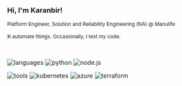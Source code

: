 ### Hi, I'm Karanbir! 
<sup> Platform Engineer, Solution and Reliability Engineering (NA) @ Manulife</sup>

<sup> &#12299;I automate things. Occasionally, I test my code. </sup>

<br/>


![languages](https://img.shields.io/static/v1?label=&message=languages:&color=white&style=flat-square)
![python](https://img.shields.io/static/v1?logo=python&label=&message=python&color=white&logoColor=black&style=flat-square)
![node.js](https://img.shields.io/badge/-Nodejs-black?style=flat-square&logo=Node.js&logoColor=black&color=white)


![tools](https://img.shields.io/static/v1?label=&message=tools:&color=white&style=flat-square)
![kubernetes](https://img.shields.io/static/v1?logo=kubernetes&label=&message=kubernetes&color=white&logoColor=black&style=flat-square)
![azure](https://img.shields.io/badge/Microsoft%20Azure-232F7E?style=flat-square&logo=microsoft-azure&color=white)
![terraform](https://img.shields.io/badge/-Terraform-623ce4?style=flat-square&logo=terraform&logoColor=black&color=white)


